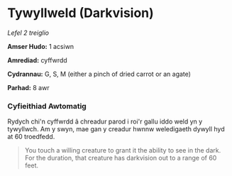 # Tywyllweld (Darkvision)

*Lefel 2 treiglio*

**Amser Hudo:** 1 acsiwn

**Amrediad:** cyffwrdd

**Cydrannau:** G, S, M (either a pinch of dried carrot or an agate)

**Parhad:** 8 awr

### Cyfieithiad Awtomatig

Rydych chi'n cyffwrdd â chreadur parod i roi'r gallu iddo weld yn y tywyllwch. Am y swyn, mae gan y creadur hwnnw weledigaeth dywyll hyd at 60 troedfedd.

>  You touch a willing creature to grant it the ability to see in the dark. For the duration, that creature has darkvision out to a range of 60 feet.